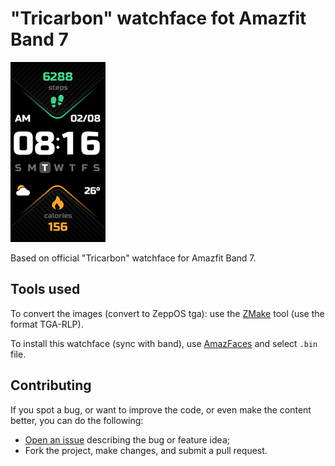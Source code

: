 # "Tricarbon" watchface fot Amazfit Band 7

![screenshot](screenshot.png)

Based on official "Tricarbon" watchface for Amazfit Band 7.

## Tools used

To convert the images (convert to ZeppOS tga): use the [ZMake](https://github.com/melianmiko/zmake) tool (use the format TGA-RLP).

To install this watchface (sync with band), use [AmazFaces](https://play.google.com/store/apps/details?id=com.amazfitwatchfaces.st) and select `.bin` file.

## Contributing

If you spot a bug, or want to improve the code, or even make the content better, you can do the following:

- [Open an issue](https://github.com/cfgnunes/arc-miband7-watchface/issues/new) describing the bug or feature idea;
- Fork the project, make changes, and submit a pull request.
